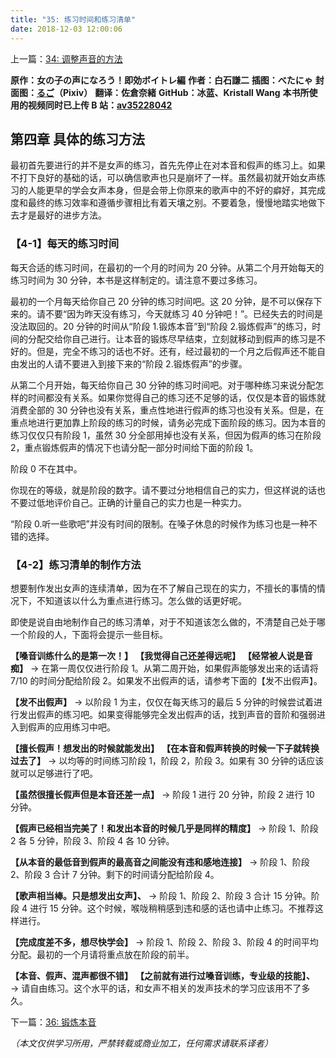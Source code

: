 ```yaml
---
title: "35: 练习时间和练习清单"
date: 2018-12-03 12:00:06
---
```


上一篇：[34: 调整声音的方法](33.md)

**原作：女の子の声になろう！即効ボイトレ編**
**作者：白石謙二**
**插图：べたにゃ**
**封面图：[るご](https://www.pixiv.net/users/217058)（Pixiv）**
**翻译：佐倉奈緒**
**GitHub：冰蓝、Kristall Wang**
**本书所使用的视频同时已上传 B 站：[av35228042](https://www.bilibili.com/video/av35228042)**

## 第四章 具体的练习方法

最初首先要进行的并不是女声的练习，首先先停止在对本音和假声的练习上。如果不打下良好的基础的话，可以确信歌声也只是崩坏了一样。虽然最初就开始女声练习的人能更早的学会女声本身，但是会带上你原来的歌声中的不好的癖好，其完成度和最终的练习效率和遵循步骤相比有着天壤之别。不要着急，慢慢地踏实地做下去才是最好的进步方法。

### 【4-1】每天的练习时间

每天合适的练习时间，在最初的一个月的时间为 20 分钟。从第二个月开始每天的练习时间为 30 分钟，本书是这样制定的。请注意不要过多练习。

最初的一个月每天给你自己 20 分钟的练习时间吧。这 20 分钟，是不可以保存下来的。请不要“因为昨天没有练习，今天就练习 40 分钟吧！”。已经失去的时间是没法取回的。20 分钟的时间从“阶段 1.锻炼本音”到“阶段 2.锻炼假声”的练习，时间的分配交给你自己进行。让本音的锻炼尽早结束，立刻就移动到假声的练习是不好的。但是，完全不练习的话也不好。还有，经过最初的一个月之后假声还不能自由发出的人请不要进入到接下来的“阶段 2.锻炼假声”的步骤。

从第二个月开始，每天给你自己 30 分钟的练习时间吧。对于哪种练习来说分配怎样的时间都没有关系。如果你觉得自己的练习还不足够的话，仅仅是本音的锻炼就消费全部的 30 分钟也没有关系，重点性地进行假声的练习也没有关系。但是，在重点地进行更加靠上阶段的练习的时候，请务必完成下面阶段的练习。因为本音的练习仅仅只有阶段 1，虽然 30 分全部用掉也没有关系，但因为假声的练习在阶段 2，重点锻炼假声的情况下也请分配一部分时间给下面的阶段 1。

阶段 0 不在其中。

你现在的等级，就是阶段的数字。请不要过分地相信自己的实力，但这样说的话也不要过低地评价自己。正确的计量自己的实力也是一种实力。

“阶段 0.听一些歌吧”并没有时间的限制。在嗓子休息的时候作为练习也是一种不错的选择。

### 【4-2】练习清单的制作方法

想要制作发出女声的连续清单，因为在不了解自己现在的实力，不擅长的事情的情况下，不知道该以什么为重点进行练习。怎么做的话更好呢。

即使是说自由地制作自己的练习清单，对于不知道该怎么做的，不清楚自己处于哪一个阶段的人，下面将会提示一些目标。

**【嗓音训练什么的是第一次！】**
**【我觉得自己还差得远呢】**
**【经常被人说是音痴】**
→ 在第一周仅仅进行阶段 1。从第二周开始，如果假声能够发出来的话请将 7/10 的时间分配给阶段 2。如果发不出假声的话，请参考下面的【发不出假声】。

**【发不出假声】**
→ 以阶段 1 为主，仅仅在每天练习的最后 5 分钟的时候尝试着进行发出假声的练习吧。如果变得能够完全发出假声的话，找到声音的音阶和强弱进入到假声的应用练习中吧。

**【擅长假声！想发出的时候就能发出】**
**【在本音和假声转换的时候一下子就转换过去了】**
→ 以均等的时间练习阶段 1，阶段 2，阶段 3。如果有 30 分钟的话应该就可以足够进行了吧。

**【虽然很擅长假声但是本音还差一点】**
→ 阶段 1 进行 20 分钟，阶段 2 进行 10 分钟。

**【假声已经相当完美了！和发出本音的时候几乎是同样的精度】**
→ 阶段 1、阶段 2 各 5 分钟，阶段 3、阶段 4 各 10 分钟。

**【从本音的最低音到假声的最高音之间能没有违和感地连接】**
→ 阶段 1、阶段 2、阶段 3 合计 7 分钟。剩下的时间请分配给阶段 4。

**【歌声相当棒。只是想发出女声】、**
→ 阶段 1、阶段 2、阶段 3 合计 15 分钟。阶段 4 进行 15 分钟。这个时候，喉咙稍稍感到违和感的话也请中止练习。不推荐这样进行。

**【完成度差不多，想尽快学会】**
→ 阶段 1、阶段 2、阶段 3、阶段 4 的时间平均分配。最初的一个月请将重点放在阶段的前半。

**【本音、假声、混声都很不错】**
**【之前就有进行过嗓音训练，专业级的技能】、**
→ 请自由练习。这个水平的话，和女声不相关的发声技术的学习应该用不了多久。

下一篇：[36: 锻炼本音](35.md)

_（本文仅供学习所用，严禁转载或商业加工，任何需求请联系译者）_
